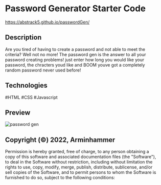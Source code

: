 # Password Generator Starter Code
https://abstrack5.github.io/passwordGen/


## Description
Are you tired of having to create a password and not able to meet the criteria? Well not no more! The password gen is the answer to all your password creating problems! just enter how long you would like your password, the chracters youd like and BOOM youve got a completely random password never used before!

## Technologies
#HTML
#CSS
#Javascript

## Preview
![password gen](https://user-images.githubusercontent.com/100798134/161136445-979308c8-ceee-4261-9663-bc5da6ded5e7.JPG)


## Copyright (©) 2022, Arminhammer
Permission is hereby granted, free of charge, to any person obtaining a copy of this software and associated documentation files (the "Software"), to deal in the Software without restriction, including without limitation the rights to use, copy, modify, merge, publish, distribute, sublicense, and/or sell copies of the Software, and to permit persons to whom the Software is furnished to do so, subject to the following conditions:

